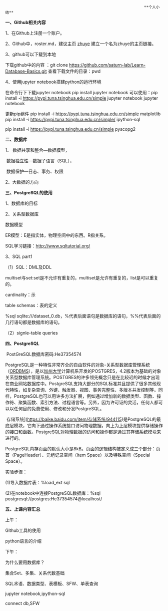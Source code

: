                                                                   **个人小结**

**一、Github相关内容**

1、在Github上注册一个账户。

2、Github中，roster.md，建议主页 [zhuye](9013.md)   建立一个名为zhuye的主页链接。

3、github可以下载到本地

下载github中的内容 ：git clone https://github.com/saturn-lab/Learn-Database-Basics.git
查看下载文件的目录：pwd 

4、使用jupyter notebook搭建python的运行环境

在命令行下下载jupyter notebook
pip install jupyter notebook
可以使用：pip install -i https://pypi.tuna.tsinghua.edu.cn/simple  jupyter notebook
jupyter notebook

更新pip组件
pip install -i https://pypi.tuna.tsinghua.edu.cn/simple matplotlib
pip install -i https://pypi.tuna.tsinghua.edu.cn/simple/ ipython-sql

pip install -i https://pypi.tuna.tsinghua.edu.cn/simple pyscopg2

**二、数据库**

1、	数据共享和整合—数据模型，

​          数据独立性—数据子语言（SQL），

​          数据保护—日志、事务、权限

2、大数据的方向

**三、PostgreSQL的使用**

1、数据库的目标

2、关系型数据库

数据模型

ER模型：E是指实体，物理空间中的东西。R指关系。

SQL学习链接：http://www.sqltutorial.org/

3、SQL part1

（1）SQL：DML及DDL

multiset与set:set是不允许有重复的，multiset是允许有重复的，list是可以重复的。

cardinality：示

table schemas：表的定义

%sql sqlite:///dataset_0.db，%代表后面语句是数据库的语句，%%代表后面的几行语句都是数据库的语句。

（2）signle-table queries

**四、PostgreSQL**

​       PostGreSQL数据库密码:He37354574

​       PostgreSQL是一种特性非常齐全的自由软件的对象-关系型数据库管理系统（[ORDBMS](https://baike.baidu.com/item/ORDBMS/870762)），是以[加州大学](https://baike.baidu.com/item/加州大学/3298010)计算机系开发的POSTGRES，4.2版本为基础的对象关系型数据库管理系统。POSTGRES的许多领先概念只是在比较迟的时候才出现在商业网站数据库中。PostgreSQL支持大部分的SQL标准并且提供了很多其他现代特性，如复杂查询、外键、触发器、视图、事务完整性、多版本并发控制等。同样，PostgreSQL也可以用许多方法扩展，例如通过增加新的数据类型、函数、操作符、聚集函数、索引方法、过程语言等。另外，因为许可证的灵活，任何人都可以以任何目的免费使用、修改和分发PostgreSQL。

​       存储系统](https://baike.baidu.com/item/存储系统/944115)是PostgreSQL的最底层模块，它向下通过操作系统接口访问物理数据，向上为上层模块提供存储操作的接口和函数。PostgreSQL对物理数据的访问和操作都是通过其存储系统模块来进行的。

​        PostgreSQL内存页面的默认大小是8kB。页面的逻辑结构被定义成三个部分：页首（PageHeader）、元组记录空间（ltem Space）以及特殊空间（Special Space）。

实验步骤：

(1)导入数据库表：%load_ext sql

(2)在notebook中连接PostgreSQL数据库：%sql postgresql://postgres:He37354574@localhost/



**五、上课内容汇总**

上午：

Github工具的使用

python语言的介绍



下午：

为什么要用数据库？

集合Set、多集、关系代数基础

SQL术语、数据类型、表模板、SFW、单表查询

jupyter notebook,ipython-sql

connect db,SFW

